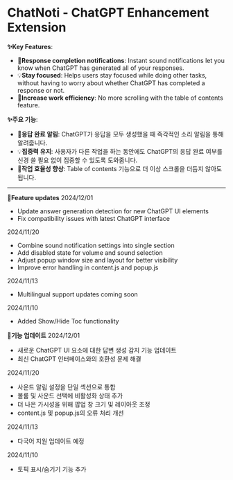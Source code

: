 # ChatNoti - ChatGPT Enhancement Extension

**✨Key Features**:

- 🔔**Response completion notifications**: Instant sound notifications let you know when ChatGPT has generated all of your responses.
- 💡**Stay focused**: Helps users stay focused while doing other tasks, without having to worry about whether ChatGPT has completed a response or not.
- 🚀**Increase work efficiency**: No more scrolling with the table of contents feature.

**✨주요 기능**:

- 🔔**응답 완료 알림**: ChatGPT가 응답을 모두 생성했을 때 즉각적인 소리 알림을 통해 알려줍니다.
- 💡**집중력 유지**: 사용자가 다른 작업을 하는 동안에도 ChatGPT의 응답 완료 여부를 신경 쓸 필요 없이 집중할 수 있도록 도와줍니다.
- 🚀**작업 효율성 향상**: Table of contents 기능으로 더 이상 스크롤을 더듬지 않아도 됩니다.

---

📢**Feature updates**
2024/12/01

- Update answer generation detection for new ChatGPT UI elements
- Fix compatibility issues with latest ChatGPT interface

2024/11/20

- Combine sound notification settings into single section
- Add disabled state for volume and sound selection
- Adjust popup window size and layout for better visibility
- Improve error handling in content.js and popup.js

2024/11/13

- Multilingual support updates coming soon

2024/11/10

- Added Show/Hide Toc functionality

📢**기능 업데이트**
2024/12/01

- 새로운 ChatGPT UI 요소에 대한 답변 생성 감지 기능 업데이트
- 최신 ChatGPT 인터페이스와의 호환성 문제 해결

2024/11/20

- 사운드 알림 설정을 단일 섹션으로 통합
- 볼륨 및 사운드 선택에 비활성화 상태 추가
- 더 나은 가시성을 위해 팝업 창 크기 및 레이아웃 조정
- content.js 및 popup.js의 오류 처리 개선

2024/11/13

- 다국어 지원 업데이트 예정

2024/11/10

- 토픽 표시/숨기기 기능 추가
